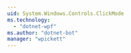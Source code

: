 ```yaml
---
uid: System.Windows.Controls.ClickMode
ms.technology: 
  - "dotnet-wpf"
ms.author: "dotnet-bot"
manager: "wpickett"
---
```

